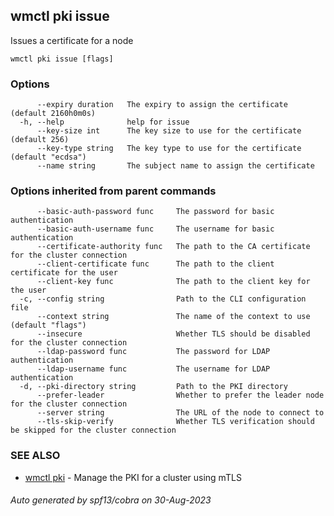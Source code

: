 ## wmctl pki issue

Issues a certificate for a node

```
wmctl pki issue [flags]
```

### Options

```
      --expiry duration   The expiry to assign the certificate (default 2160h0m0s)
  -h, --help              help for issue
      --key-size int      The key size to use for the certificate (default 256)
      --key-type string   The key type to use for the certificate (default "ecdsa")
      --name string       The subject name to assign the certificate
```

### Options inherited from parent commands

```
      --basic-auth-password func     The password for basic authentication
      --basic-auth-username func     The username for basic authentication
      --certificate-authority func   The path to the CA certificate for the cluster connection
      --client-certificate func      The path to the client certificate for the user
      --client-key func              The path to the client key for the user
  -c, --config string                Path to the CLI configuration file
      --context string               The name of the context to use (default "flags")
      --insecure                     Whether TLS should be disabled for the cluster connection
      --ldap-password func           The password for LDAP authentication
      --ldap-username func           The username for LDAP authentication
  -d, --pki-directory string         Path to the PKI directory
      --prefer-leader                Whether to prefer the leader node for the cluster connection
      --server string                The URL of the node to connect to
      --tls-skip-verify              Whether TLS verification should be skipped for the cluster connection
```

### SEE ALSO

* [wmctl pki](wmctl_pki.md)	 - Manage the PKI for a cluster using mTLS

###### Auto generated by spf13/cobra on 30-Aug-2023
